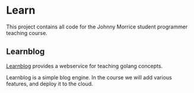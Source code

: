 # Learn

This project contains all code for the Johnny Morrice student programmer teaching course.

## Learnblog

[Learnblog](/learnblog) provides a webservice for teaching golang concepts.

Learnblog is a simple blog engine.  In the course we will add various features, and deploy it to the cloud.




